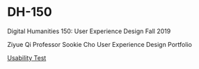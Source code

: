 # DH-150
Digital Humanities 150: User Experience Design Fall 2019

Ziyue Qi
Professor Sookie Cho
User Experience Design Portfolio

[Usability Test](https://ziyueqi.github.io/DH-150/UT/)

